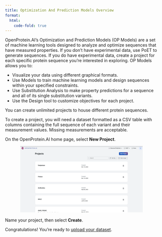 ```yaml
---
title: Optimization And Prediction Models Overview
format:
  html:
    code-fold: true
---
```


OpenProtein.AI’s Optimization and Prediction Models (OP Models) are a set of machine learning tools designed to analyze and optimize sequences that have measured properties. If you don’t have experimental data, use PoET to generate sequences.
If you do have experimental data, create a project for each specific protein sequence you’re interested in exploring. OP Models allows you to:

- Visualize your data using different graphical formats. 
- Use Models to train machine learning models and design sequences within your specified constraints. 
- Use Substitution Analysis to make property predictions for a sequence and all of its single substitution variants. 
- Use the Design tool to customize objectives for each project. 

You can create unlimited projects to house different protein sequences. 

To create a project, you will need a dataset formatted as a CSV table with columns containing the full sequence of each variant and their measurement values. Missing measurements are acceptable. 

On the OpenProtein.AI home page, select **New Project**. 

<p align="center">
  <img src="./img/overview-projects.png" alt="OP models tool" width="80%"/>
</p>

Name your project, then select **Create**. 

Congratulations! You’re ready to [upload your dataset](./uploading-your-data.md). 